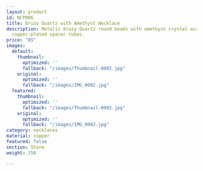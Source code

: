 ```yaml
---
layout: product
id: NCP006
title: Druzy Quartz with Amethyst Necklace
description: Metalic druzy Quartz round beads with amethyst crystal accent bead and
  copper-plated spacer tubes.
price: "85"
images:
  default:
    thumbnail:
      optimized: ''
      fallback: "/images/Thumbnail-0002.jpg"
    original:
      optimized: ''
      fallback: "/images/IMG_0002.jpg"
  featured:
    thumbnail:
      optimized: ''
      fallback: "/images/Thumbnail-0002.jpg"
    original:
      optimized: ''
      fallback: "/images/IMG_0002.jpg"
category: necklaces
material: copper
featured: false
section: Store
weight: 250

---
```

